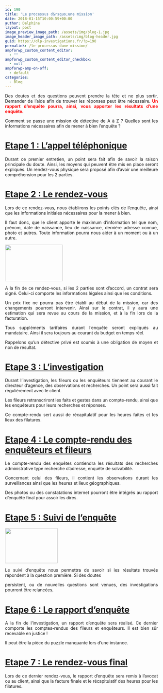 ```yaml
---
id: 190
title: 'Le processus d&rsquo;une mission'
date: 2018-01-15T10:00:59+00:00
author: Delphine
layout: post
image_preview_image_path: /assets/img/blog-1.jpg
image_header_image_path: /assets/img/blog-header.jpg
guid: https://dlp-investigations.fr/?p=190
permalink: /le-processus-dune-mission/
ampforwp_custom_content_editor:
  - ""
ampforwp_custom_content_editor_checkbox:
  - null
ampforwp-amp-on-off:
  - default
categories:
  - Blog
---
```

<p style="text-align: justify;">
  Des doutes et des questions peuvent prendre la tête et ne plus sortir. Demander de l’aide afin de trouver les réponses peut être nécessaire. <span style="color: #ff0000;"><strong>Un rapport d’enquête pourra, ainsi, vous apporter les résultats d’une enquête.</strong></span>
</p>

<p style="text-align: justify;">
  Comment se passe une mission de détective de A à Z ? Quelles sont les informations nécessaires afin de mener à bien l’enquête ?<!--more-->
</p>

<h1 style="text-align: justify;">
  <u>Etape 1 : L&rsquo;appel téléphonique</u>
</h1>

<p style="text-align: justify;">
  Durant ce premier entretien, un point sera fait afin de savoir la raison principale du doute. Ainsi, les moyens qui peuvent être mis en place seront expliqués. Un rendez-vous physique sera proposé afin d’avoir une meilleure compréhension pour les 2 parties.
</p>

<h1 style="text-align: justify;">
  <u>Etape 2 : Le rendez-vous </u>
</h1>

<p style="text-align: justify;">
  Lors de ce rendez-vous, nous établirons les points clés de l’enquête, ainsi que les informations initiales nécessaires pour la mener à bien.
</p>

<p style="text-align: justify;">
  Il faut donc, que le client apporte le maximum d’information tel que nom, prénom, date de naissance, lieu de naissance, dernière adresse connue, photo et autres. Toute information pourra nous aider à un moment ou à un autre.
</p>

<p style="text-align: justify;">
  <img class=" wp-image-193 alignleft" src="https://i2.wp.com/dlp-investigations.fr/wp-content/uploads/2018/01/Rencontre-filigrane.png?resize=190%2C120&#038;ssl=1" alt="" width="190" height="120" srcset="https://i2.wp.com/dlp-investigations.fr/wp-content/uploads/2018/01/Rencontre-filigrane.png?resize=300%2C189&ssl=1 300w, https://i2.wp.com/dlp-investigations.fr/wp-content/uploads/2018/01/Rencontre-filigrane.png?w=415&ssl=1 415w" sizes="(max-width: 190px) 100vw, 190px" data-recalc-dims="1" />
</p>

<p style="text-align: justify;">
  A la fin de ce rendez-vous, si les 2 parties sont d’accord, un contrat sera signé. Celui-ci comporte les informations légales ainsi que les conditions.
</p>

<p style="text-align: justify;">
  Un prix fixe ne pourra pas être établi au début de la mission, car des changements pourront intervenir. Ainsi sur le contrat, il y aura une estimation qui sera revue au cours de la mission, et à la fin lors de la facturation.
</p>

<p style="text-align: justify;">
  Tous suppléments tarifaires durant l’enquête seront expliqués au mandataire. Ainsi il sera toujours au courant du budget en temps réel.
</p>

<p style="text-align: justify;">
  Rappelons qu’un détective privé est soumis à une obligation de moyen et non de résultat.
</p>

<h1 style="text-align: justify;">
  <u>Etape 3 : L’investigation </u>
</h1>

<p style="text-align: justify;">
  Durant l’investigation, les fileurs ou les enquêteurs tiennent au courant le directeur d’agence, des observations et recherches. Un point sera aussi fait régulièrement avec le client.
</p>

<p style="text-align: justify;">
  Les fileurs retranscriront les faits et gestes dans un compte-rendu, ainsi que les enquêteurs pour leurs recherches et réponses.
</p>

<p style="text-align: justify;">
  Ce compte-rendu sert aussi de récapitulatif pour les heures faites et les lieux des filatures.
</p>

<h1 style="text-align: left;">
  <u>Etape 4 : Le compte-rendu des enquêteurs et fileurs </u>
</h1>

<p style="text-align: justify;">
  Le compte-rendu des enquêtes contiendra les résultats des recherches administrative type recherche d’adresse, enquête de solvabilité.
</p>

<p style="text-align: justify;">
  Concernant celui des fileurs, il contient les observations durant les surveillances ainsi que les heures et lieux géographiques.
</p>

<p style="text-align: justify;">
  Des photos ou des constatations internet pourront être intégrés au rapport d’enquête final pour assoir les dires.
</p>

<h1 style="text-align: justify;">
  <u>Etape 5 : Suivi de l’enquête</u>
</h1>

<p style="text-align: justify;">
  <img class=" wp-image-192 alignright" src="https://i0.wp.com/dlp-investigations.fr/wp-content/uploads/2018/01/CR.jpg?resize=173%2C115&#038;ssl=1" alt="" width="173" height="115" data-recalc-dims="1" />
</p>

<p style="text-align: justify;">
  Le suivi d’enquête nous permettra de savoir si les résultats trouvés répondent à la question première. Si des doutes
</p>

<p style="text-align: justify;">
  persistent, ou de nouvelles questions sont venues, des investigations pourront être relancées.
</p>

<h1 style="text-align: justify;">
  <u>Etape 6 : Le rapport d’enquête</u>
</h1>

<p style="text-align: justify;">
  A la fin de l’investigation, un rapport d’enquête sera réalisé. Ce dernier comporte les comptes-rendus des fileurs et enquêteurs. Il est bien sûr recevable en justice !
</p>

<p style="text-align: justify;">
  Il peut être la pièce du puzzle manquante lors d’une instance.
</p>

<h1 style="text-align: justify;">
  <u>Etape 7 : Le rendez-vous final</u>
</h1>

<p style="text-align: justify;">
  Lors de ce dernier rendez-vous, le rapport d’enquête sera remis à l’avocat ou au client, ainsi que la facture finale et le récapitulatif des heures pour les filatures.
</p>

&nbsp;

